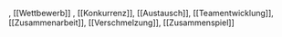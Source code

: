 , [[Wettbewerb]]
, [[Konkurrenz]], [[Austausch]], [[Teamentwicklung]], [[Zusammenarbeit]], [[Verschmelzung]], [[Zusammenspiel]]